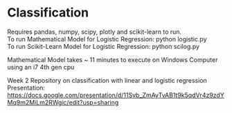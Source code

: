 # Classification

Requires pandas, numpy, scipy, plotly and scikit-learn to run.                                                                             
To run Mathematical Model for Logistic Regression: python logistic.py                                                                     
To run Scikit-Learn Model for Logistic Regression: python scilog.py                                                                       

Mathematical Model takes ~ 11 minutes to execute on Windows Computer using an i7 4th gen cpu                                               

Week 2 Repository on classification with linear and logistic regression
Presentation: https://docs.google.com/presentation/d/11Svb_ZmAyTvAB1t9k5qdVr4z9zdYMq9m2MiLm2RWgic/edit?usp=sharing

